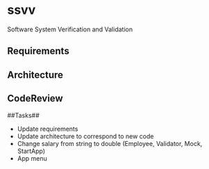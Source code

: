 # ssvv

Software System Verification and Validation

## Requirements

## Architecture

## CodeReview

##Tasks##

- Update requirements
- Update architecture to correspond to new code
- Change salary from string to double (Employee, Validator, Mock, StartApp)
- App menu
